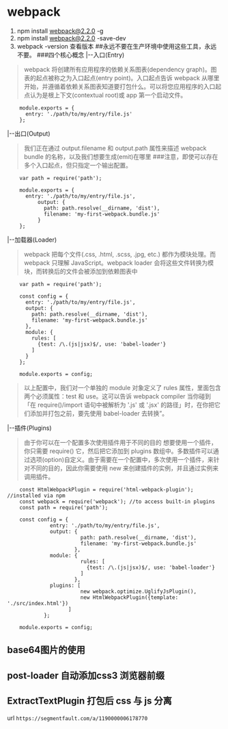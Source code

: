 # webpack #
1. npm install webpack@2.2.0 -g
2. npm install webpack@2.2.0 -save-dev 
3. webpack -version 查看版本
##永远不要在生产环境中使用这些工具，永远不要。
###四个核心概念
|--入口(Entry)
> webpack 将创建所有应用程序的依赖关系图表(dependency graph)。图表的起点被称之为入口起点(entry point)。入口起点告诉 webpack 从哪里开始，并遵循着依赖关系图表知道要打包什么。可以将您应用程序的入口起点认为是根上下文(contextual root)或 app 第一个启动文件。


``` 
    module.exports = {
	  entry: './path/to/my/entry/file.js'
	};

``` 

|--出口(Output)
> 我们正在通过 output.filename 和 output.path 属性来描述 webpack bundle 的名称，以及我们想要生成(emit)在哪里
 ###注意，即使可以存在多个入口起点，但只指定一个输出配置。
 
```
	var path = require('path');
	
	module.exports = {
	  entry: './path/to/my/entry/file.js',
		  output: {
		    path: path.resolve(__dirname, 'dist'),
		    filename: 'my-first-webpack.bundle.js'
		  }
	};
```   
|--加载器(Loader)
> webpack 把每个文件(.css, .html, .scss, .jpg, etc.) 都作为模块处理。而webpack 只理解 JavaScript。webpack loader 会将这些文件转换为模块，而转换后的文件会被添加到依赖图表中
```
	var path = require('path');
	
	const config = {
	  entry: './path/to/my/entry/file.js',
	  output: {
	    path: path.resolve(__dirname, 'dist'),
	    filename: 'my-first-webpack.bundle.js'
	  },
	  module: {
	    rules: [
	      {test: /\.(js|jsx)$/, use: 'babel-loader'}
	    ]
	  }
	};
	
	module.exports = config;
```
> 以上配置中，我们对一个单独的 module 对象定义了 rules 属性，里面包含两个必须属性：test 和 use。这可以告诉 webpack compiler 当你碰到「在 require()/import 语句中被解析为 '.js' 或 '.jsx' 的路径」时，在你把它们添加并打包之前，要先使用 babel-loader 去转换”。

 
|--插件(Plugins)
> 由于你可以在一个配置多次使用插件用于不同的目的 想要使用一个插件，你只需要 require() 它，然后把它添加到 plugins 数组中。多数插件可以通过选项(option)自定义。由于需要在一个配置中，多次使用一个插件，来针对不同的目的，因此你需要使用 new 来创建插件的实例，并且通过实例来调用插件。
```
	const HtmlWebpackPlugin = require('html-webpack-plugin'); //installed via npm
	const webpack = require('webpack'); //to access built-in plugins
	const path = require('path');

	const config = {
			  entry: './path/to/my/entry/file.js',
			  output: {
						path: path.resolve(__dirname, 'dist'),
						filename: 'my-first-webpack.bundle.js'
					  },
			  module: {
						rules: [
						  {test: /\.(js|jsx)$/, use: 'babel-loader'}
						]
					  },
			  plugins: [
						new webpack.optimize.UglifyJsPlugin(),
						new HtmlWebpackPlugin({template: './src/index.html'})
					]
			};
	
	module.exports = config;

```

 
 ##  base64图片的使用 
 ##  post-loader  自动添加css3 浏览器前缀
 ##  ExtractTextPlugin 打包后 css 与 js 分离

url `https://segmentfault.com/a/1190000006178770`

  